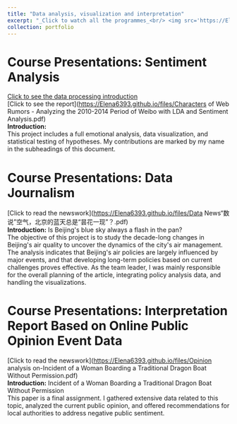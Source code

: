 ```yaml
---
title: "Data analysis, visualization and interpretation"
excerpt: "_Click to watch all the programmes_<br/> <img src='https://Elena6393.github.io/files/桑基图.jpg' width='500' height='300'>"
collection: portfolio
---
```


# Course Presentations: Sentiment Analysis
[Click to see the data processing introduction](https://Elena6393.github.io/files/data-processing-intro.png) <br>
[Click to see the report](https://Elena6393.github.io/files/Characters of Web Rumors - Analyzing the 2010-2014 Period of Weibo with LDA and Sentiment Analysis.pdf) <br>
**Introduction:** <br>
This project includes a full emotional analysis, data visualization, and statistical testing of hypotheses. My contributions are marked by my name in the subheadings of this document.

# Course Presentations: Data Journalism
[Click to read the newswork](https://Elena6393.github.io/files/Data News“数说”空气，北京的蓝天总是“昙花一现”？.pdf) <br>
**Introduction:** Is Beijing's blue sky always a flash in the pan? <br>
The objective of this project is to study the decade-long changes in Beijing's air quality to uncover the dynamics of the city's air management. The analysis indicates that Beijing's air policies are largely influenced by major events, and that developing long-term policies based on current challenges proves effective. As the team leader, I was mainly responsible for the overall planning of the article, integrating policy analysis data, and handling the visualizations.

# Course Presentations: Interpretation Report Based on Online Public Opinion Event Data
[Click to read the newswork](https://Elena6393.github.io/files/Opinion analysis on-Incident of a Woman Boarding a Traditional Dragon Boat Without Permission.pdf) <br>
**Introduction:** Incident of a Woman Boarding a Traditional Dragon Boat Without Permission <br>
This paper is a final assignment. I gathered extensive data related to this topic, analyzed the current public opinion, and offered recommendations for local authorities to address negative public sentiment.

